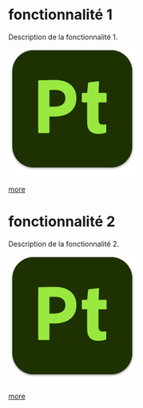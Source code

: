 # fonctionnalité 1
Description de la fonctionnalité 1.

![visual](feature_1.png)

[more](https://sp.com/feature/1)

# fonctionnalité 2
Description de la fonctionnalité 2.

![visual](feature_2.png)

[more](https://sp.com/feature/2)
